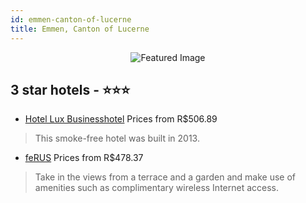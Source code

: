 ```yaml
---
id: emmen-canton-of-lucerne
title: Emmen, Canton of Lucerne
---
```


<center><img src="https://i.travelapi.com/hotels/10000000/9820000/9815900/9815846/1d87d1a3_b.jpg" alt="Featured Image" /></center>


##  3 star hotels - ⭐️⭐️⭐️

-    [Hotel Lux Businesshotel](https://us.hurb.com/hotels/emmen/hotel-lux-businesshotel-JNP-JP122573?cmp=18055) Prices from R$506.89
   > This smoke-free hotel was built in 2013.
-    [feRUS](https://us.hurb.com/hotels/emmen/ferus-JNP-JP555820?cmp=18055) Prices from R$478.37
   > Take in the views from a terrace and a garden and make use of amenities such as complimentary wireless Internet access.
